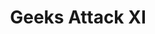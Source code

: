 ---
title: Geeks Attack XI
description: Zeus' elfde LAN-Party!
created_at: 06-09-2022
time: 01-01-2022
soon: true
---